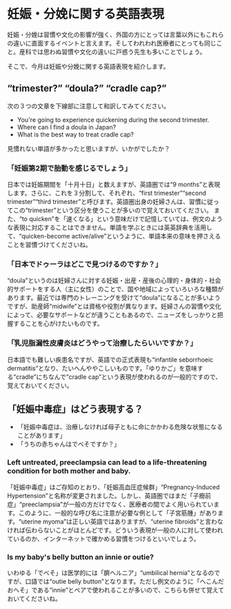 # 妊娠・分娩に関する英語表現

妊娠・分娩は習慣や文化の影響が強く、外国の方にとっては言葉以外にもこれらの違いに直面するイベントと言えます。そしてわれわれ医療者にとっても同じこと。産科では思わぬ習慣や文化の違いに戸惑う先生も多いことでしょう。

そこで、今月は妊娠や分娩に関する英語表現を紹介します。

## “trimester?” “doula?” “cradle cap?”

次の３つの文章を下線部に注意して和訳してみてください。

- You're going to experience quickening during the second trimester.
- Where can I find a doula in Japan?
- What is the best way to treat cradle cap?

見慣れない単語が多かったと思いますが、いかがでしたか？

### 「妊娠第2期で胎動を感じるでしょう」

日本では妊娠期間を「十月十日」と数えますが、英語圏では“9 months”と表現します。さらに、これを３分割して、それぞれ、“first trimester”“second trimester”“third trimester”と呼びます。英語圏出身の妊婦さんは、習慣に従ってこの“trimester”という区分を使うことが多いので覚えておいてください。
また、“to quicken”を「速くなる」という意味だけで記憶していては、例文のような表現に対応することはできません。単語を学ぶときには英英辞典を活用して、“quicken-become active/alive”というように、単語本来の意味を押さえることを習慣づけてくださいね。

### 「日本でドゥーラはどこで見つけるのですか？」

“doula”というのは妊婦さんに対する妊娠・出産・産後の心理的・身体的・社会的サポートをする人（主に女性）のことで、国や地域によっていろいろな種類があります。最近では専門のトレーニングを受けて“doula”になることが多いようですが、助産師“midwife”とは資格や役割が異なります。妊婦さんの習慣や文化によって、必要なサポートなどが違うこともあるので、ニューズをしっかりと把握することを心がけたいものです。

### 「乳児脂漏性皮膚炎はどうやって治療したらいいですか？」

日本語でも難しい疾患名ですが、英語での正式表現も“infantile seborrhoeic dermatitis”となり、たいへんややこしいものです。「ゆりかご」を意味する“cradle”にちなんで“cradle cap”という表現が使われるのが一般的ですので、覚えておいてください。

## 「妊娠中毒症」はどう表現する？

- 「妊娠中毒症は、治療しなければ母子ともに命にかかわる危険な状態になることがあります」
- 「うちの赤ちゃんはでべそですか？」

### Left untreated, preeclampsia can lead to a life-threatening condition for both mother and baby.

「妊娠中毒症」はご存知のとおり、「妊娠高血圧症候群」“Pregnancy-Induced Hypertension”と名称が変更されました。しかし、英語圏ではまだ「子癇前症」“preeclampsia”が一般の方だけでなく、医療者の間でよく用いられています。このように、一般的な呼び名に注意が必要な例として「子宮筋腫」があります。“uterine myoma”は正しい英語ではありますが、“uterine fibroids”と言わなければ伝わらないことがほとんどです。どういう表現が一般の人に対して使われているのか、インターネットで確かめる習慣をつけるといいでしょう。

### Is my baby's belly button an innie or outie?

いわゆる「でべそ」は医学的には「臍ヘルニア」“umbilical hernia”となるのですが、口語では“outie belly button”となります。ただし例文のように「へこんだおへそ」である“innie”とペアで使われることが多いので、こちらも併せて覚えておいてくださいね。
